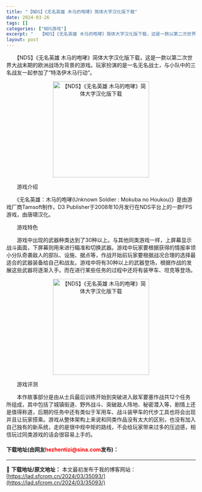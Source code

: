 ```yaml
---
title: "【NDS】《无名英雄 木马的咆哮》简体大字汉化版下载"
date: 2024-03-26
tags: []
categories: ["NDS游戏"]
excerpt: "　　【NDS】《无名英雄 木马的咆哮》简体大字汉化版下载，这是一款以第二次世界大战末期的欧洲战场为背景的游戏。玩家扮演的是一名无名战士，与小队中的三名战友一起参加了&ldquo;特洛伊木马行动&rdquo;。 　　游戏介绍 　　《无名英雄：木马的咆哮(Unknown Soldier : Mokuba&hellip;"
layout: post
---
```


 <p>　　【NDS】《无名英雄 木马的咆哮》简体大字汉化版下载，这是一款以第二次世界大战末期的欧洲战场为背景的游戏。玩家扮演的是一名无名战士，与小队中的三名战友一起参加了&ldquo;特洛伊木马行动&rdquo;。</p> <p align="center"><img align="" border="0" src="https://lad.sfcrom.cn/wp-content/uploads/2024/03/20240326_66022da7ee433.png" width="256" alt="【NDS】《无名英雄 木马的咆哮》简体大字汉化版下载" /></p> <p>　　游戏介绍</p> <p>　　《无名英雄：木马的咆哮(Unknown Soldier : Mokuba no Houkou)》是由游戏厂商Tamsoft制作，D3 Publisher于2008年10月发行在NDS平台上的一款FPS游戏，由唐啸汉化。</p> <p>　　游戏特色</p> <p>　　游戏中出现的武器种类达到了30种以上。与其他同类游戏一样，上屏幕显示战斗画面，下屏幕则用来进行瞄准和切换武器。游戏中玩家要根据获得的情报率领小分队奇袭敌人的部队、设施、据点等，作战开始前玩家要根据战况合理的选择最适合的武器装备给自己和战友。游戏中将有30种以上的武器登场，根据作战的发展这些武器将逐渐入手。而在进行某些任务的过程中还将有装甲车、坦克等登场。</p> <p align="center"><img align="" border="0" src="https://lad.sfcrom.cn/wp-content/uploads/2024/03/20240326_66022da889e2b.png" width="256" alt="【NDS】《无名英雄 木马的咆哮》简体大字汉化版下载" /></p> <p>　　游戏评测</p> <p>　　本作故事部分是由从士兵最后训练开始到突破进入敌军要塞作战共12个任务所组成，其中包括了城镇街道、野外战斗、突破敌人阵地、秘密潜入等，剧情上还是值得称道，后期的任务中还有类似于军用车、战斗装甲车的代步工具也将会出现并且让玩家搭乘。游戏从整体架构上来说和同类作品没有太大的区别，也没有加入自己独有的新系统，走的是很中规中矩的路线，不会给玩家带来过多的压迫感，相信玩过同类游戏的话会很容易上手的。</p> <p><h4>下载地址(由网友<font color="red">hezhentizi@sina.com</font>发布)：</h4></p> 

---
📖 **下载地址/原文地址：** 本文最初发布于我的博客网站：[https://lad.sfcrom.cn/2024/03/35093/](https://lad.sfcrom.cn/2024/03/35093/)
